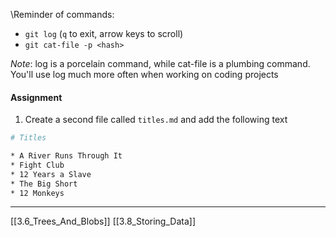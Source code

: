 \Reminder of commands: 
- ```git log``` (```q``` to exit, arrow keys to scroll)
- ```git cat-file -p <hash>```

*Note*: log is a porcelain command, while cat-file is a plumbing command. 
You'll use log much more often when working on coding projects

#### Assignment
1. Create a second file called ```titles.md``` and add the following text
``` bash
# Titles

* A River Runs Through It
* Fight Club
* 12 Years a Slave
* The Big Short
* 12 Monkeys
```

---
[[3.6_Trees_And_Blobs]]
[[3.8_Storing_Data]]

